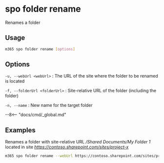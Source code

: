 # spo folder rename

Renames a folder

## Usage

```sh
m365 spo folder rename [options]
```

## Options

`-u, --webUrl <webUrl>`
: The URL of the site where the folder to be renamed is located

`-f, --folderUrl <folderUrl>`
: Site-relative URL of the folder (including the folder)

`-n, --name`
: New name for the target folder

--8<-- "docs/cmd/_global.md"

## Examples

Renames a folder with site-relative URL _/Shared Documents/My Folder 1_ located in site _https://contoso.sharepoint.com/sites/project-x_

```sh
m365 spo folder rename --webUrl https://contoso.sharepoint.com/sites/project-x --folderUrl '/Shared Documents/My Folder 1' --name 'My Folder 2'
```
